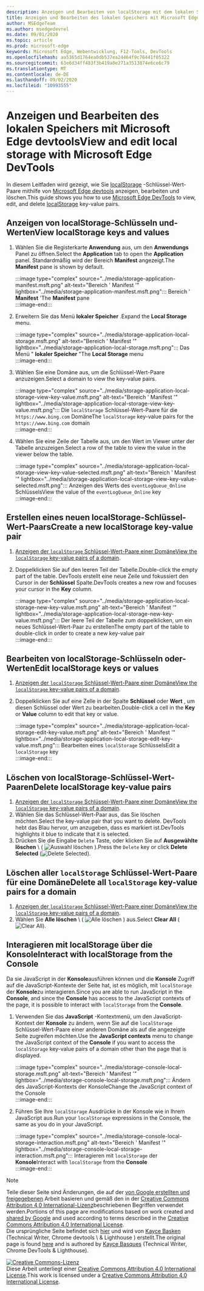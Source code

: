 ```yaml
---
description: Anzeigen und Bearbeiten von localStorage mit dem lokalen Speicherbereich und der Konsole
title: Anzeigen und Bearbeiten des lokalen Speichers mit Microsoft Edge devtools
author: MSEdgeTeam
ms.author: msedgedevrel
ms.date: 09/01/2020
ms.topic: article
ms.prod: microsoft-edge
keywords: Microsoft Edge, Webentwicklung, F12-Tools, DevTools
ms.openlocfilehash: aa5365d1764ea0db537ea24464f9c76441f05322
ms.sourcegitcommit: 63e6d34ff483f3b419a0e271a3513874e6ce6c79
ms.translationtype: MT
ms.contentlocale: de-DE
ms.lasthandoff: 09/02/2020
ms.locfileid: "10993555"
---
```

<!-- Copyright Kayce Basques 

   Licensed under the Apache License, Version 2.0 (the "License");
   you may not use this file except in compliance with the License.
   You may obtain a copy of the License at

       https://www.apache.org/licenses/LICENSE-2.0

   Unless required by applicable law or agreed to in writing, software
   distributed under the License is distributed on an "AS IS" BASIS,
   WITHOUT WARRANTIES OR CONDITIONS OF ANY KIND, either express or implied.
   See the License for the specific language governing permissions and
   limitations under the License.  -->  





# <span data-ttu-id="ac804-104">Anzeigen und Bearbeiten des lokalen Speichers mit Microsoft Edge devtools</span><span class="sxs-lookup"><span data-stu-id="ac804-104">View and edit local storage with Microsoft Edge DevTools</span></span>   



<span data-ttu-id="ac804-105">In diesem Leitfaden wird gezeigt, wie Sie [localStorage][MDNWindowsLocalStorage] -Schlüssel-Wert-Paare mithilfe von [Microsoft Edge devtools][MicrosoftEdgeDevTools] anzeigen, bearbeiten und löschen.</span><span class="sxs-lookup"><span data-stu-id="ac804-105">This guide shows you how to use [Microsoft Edge DevTools][MicrosoftEdgeDevTools] to view, edit, and delete [localStorage][MDNWindowsLocalStorage] key-value pairs.</span></span>  

## <span data-ttu-id="ac804-106">Anzeigen von localStorage-Schlüsseln und-Werten</span><span class="sxs-lookup"><span data-stu-id="ac804-106">View localStorage keys and values</span></span>   

1.  <span data-ttu-id="ac804-107">Wählen Sie die Registerkarte **Anwendung** aus, um den **Anwendungs** Panel zu öffnen.</span><span class="sxs-lookup"><span data-stu-id="ac804-107">Select the **Application** tab to open the **Application** panel.</span></span>  <span data-ttu-id="ac804-108">Standardmäßig wird der Bereich **Manifest** angezeigt.</span><span class="sxs-lookup"><span data-stu-id="ac804-108">The **Manifest** pane is shown by default.</span></span>  
    
    :::image type="complex" source="../media/storage-application-manifest.msft.png" alt-text="Bereich ' Manifest '" lightbox="../media/storage-application-manifest.msft.png":::
       <span data-ttu-id="ac804-110">Bereich ' **Manifest** '</span><span class="sxs-lookup"><span data-stu-id="ac804-110">The **Manifest** pane</span></span>  
    :::image-end:::  
    
1.  <span data-ttu-id="ac804-111">Erweitern Sie das Menü **lokaler Speicher** .</span><span class="sxs-lookup"><span data-stu-id="ac804-111">Expand the **Local Storage** menu.</span></span>  
    
    :::image type="complex" source="../media/storage-application-local-storage.msft.png" alt-text="Bereich ' Manifest '" lightbox="../media/storage-application-local-storage.msft.png":::
       <span data-ttu-id="ac804-113">Das Menü " **lokaler Speicher** "</span><span class="sxs-lookup"><span data-stu-id="ac804-113">The **Local Storage** menu</span></span>  
    :::image-end:::  
    
1.  <span data-ttu-id="ac804-114">Wählen Sie eine Domäne aus, um die Schlüssel-Wert-Paare anzuzeigen.</span><span class="sxs-lookup"><span data-stu-id="ac804-114">Select a domain to view the key-value pairs.</span></span>  
    
    :::image type="complex" source="../media/storage-application-local-storage-view-key-value.msft.png" alt-text="Bereich ' Manifest '" lightbox="../media/storage-application-local-storage-view-key-value.msft.png":::
       <span data-ttu-id="ac804-116">Die `localStorage` Schlüssel-Wert-Paare für die `https://www.bing.com` Domäne</span><span class="sxs-lookup"><span data-stu-id="ac804-116">The `localStorage` key-value pairs for the `https://www.bing.com` domain</span></span>  
    :::image-end:::  
    
1.  <span data-ttu-id="ac804-117">Wählen Sie eine Zeile der Tabelle aus, um den Wert im Viewer unter der Tabelle anzuzeigen.</span><span class="sxs-lookup"><span data-stu-id="ac804-117">Select a row of the table to view the value in the viewer below the table.</span></span>  
    
    :::image type="complex" source="../media/storage-application-local-storage-view-key-value-selected.msft.png" alt-text="Bereich ' Manifest '" lightbox="../media/storage-application-local-storage-view-key-value-selected.msft.png":::
       <span data-ttu-id="ac804-119">Anzeigen des Werts des `eventLogQueue_Online` Schlüssels</span><span class="sxs-lookup"><span data-stu-id="ac804-119">View the value of the `eventLogQueue_Online` key</span></span>  
    :::image-end:::  
    
## <span data-ttu-id="ac804-120">Erstellen eines neuen localStorage-Schlüssel-Wert-Paars</span><span class="sxs-lookup"><span data-stu-id="ac804-120">Create a new localStorage key-value pair</span></span>   

1.  <span data-ttu-id="ac804-121">[Anzeigen der `localStorage` Schlüssel-Wert-Paare einer Domäne](#view-localstorage-keys-and-values)</span><span class="sxs-lookup"><span data-stu-id="ac804-121">[View the `localStorage` key-value pairs of a domain](#view-localstorage-keys-and-values).</span></span>  
1.  <span data-ttu-id="ac804-122">Doppelklicken Sie auf den leeren Teil der Tabelle.</span><span class="sxs-lookup"><span data-stu-id="ac804-122">Double-click the empty part of the table.</span></span>  <span data-ttu-id="ac804-123">DevTools erstellt eine neue Zeile und fokussiert den Cursor in der **Schlüssel** Spalte.</span><span class="sxs-lookup"><span data-stu-id="ac804-123">DevTools creates a new row and focuses your cursor in the **Key** column.</span></span>  
    
    :::image type="complex" source="../media/storage-application-local-storage-new-key-value.msft.png" alt-text="Bereich ' Manifest '" lightbox="../media/storage-application-local-storage-new-key-value.msft.png":::
       <span data-ttu-id="ac804-125">Der leere Teil der Tabelle zum doppelklicken, um ein neues Schlüssel-Wert-Paar zu erstellen</span><span class="sxs-lookup"><span data-stu-id="ac804-125">The empty part of the table to double-click in order to create a new key-value pair</span></span>  
    :::image-end:::  
    
## <span data-ttu-id="ac804-126">Bearbeiten von localStorage-Schlüsseln oder-Werten</span><span class="sxs-lookup"><span data-stu-id="ac804-126">Edit localStorage keys or values</span></span>   

1.  <span data-ttu-id="ac804-127">[Anzeigen der `localStorage` Schlüssel-Wert-Paare einer Domäne](#view-localstorage-keys-and-values)</span><span class="sxs-lookup"><span data-stu-id="ac804-127">[View the `localStorage` key-value pairs of a domain](#view-localstorage-keys-and-values).</span></span>  
1.  <span data-ttu-id="ac804-128">Doppelklicken Sie auf eine Zelle in der Spalte **Schlüssel** oder **Wert** , um diesen Schlüssel oder Wert zu bearbeiten.</span><span class="sxs-lookup"><span data-stu-id="ac804-128">Double-click a cell in the **Key** or **Value** column to edit that key or value.</span></span>  
    
    :::image type="complex" source="../media/storage-application-local-storage-edit-key-value.msft.png" alt-text="Bereich ' Manifest '" lightbox="../media/storage-application-local-storage-edit-key-value.msft.png":::
       <span data-ttu-id="ac804-130">Bearbeiten eines `localStorage` Schlüssels</span><span class="sxs-lookup"><span data-stu-id="ac804-130">Edit a `localStorage` key</span></span>  
    :::image-end:::  
    
## <span data-ttu-id="ac804-131">Löschen von localStorage-Schlüssel-Wert-Paaren</span><span class="sxs-lookup"><span data-stu-id="ac804-131">Delete localStorage key-value pairs</span></span>   

1.  <span data-ttu-id="ac804-132">[Anzeigen der `localStorage` Schlüssel-Wert-Paare einer Domäne](#view-localstorage-keys-and-values)</span><span class="sxs-lookup"><span data-stu-id="ac804-132">[View the `localStorage` key-value pairs of a domain](#view-localstorage-keys-and-values).</span></span>  
1.  <span data-ttu-id="ac804-133">Wählen Sie das Schlüssel-Wert-Paar aus, das Sie löschen möchten.</span><span class="sxs-lookup"><span data-stu-id="ac804-133">Select the key-value pair that you want to delete.</span></span>  <span data-ttu-id="ac804-134">DevTools hebt das Blau hervor, um anzugeben, dass es markiert ist.</span><span class="sxs-lookup"><span data-stu-id="ac804-134">DevTools highlights it blue to indicate that it is selected.</span></span>  
1.  <span data-ttu-id="ac804-135">Drücken Sie die Eingabe `Delete` Taste, oder klicken Sie auf **Ausgewählte löschen** \ ( ![ Auswahl löschen ][ImageDeleteIcon] \).</span><span class="sxs-lookup"><span data-stu-id="ac804-135">Press the `Delete` key or click **Delete Selected** \(![Delete Selected][ImageDeleteIcon]\).</span></span>  
    
## <span data-ttu-id="ac804-136">Löschen aller `localStorage` Schlüssel-Wert-Paare für eine Domäne</span><span class="sxs-lookup"><span data-stu-id="ac804-136">Delete all `localStorage` key-value pairs for a domain</span></span>   

1.  <span data-ttu-id="ac804-137">[Anzeigen der `localStorage` Schlüssel-Wert-Paare einer Domäne](#view-localstorage-keys-and-values)</span><span class="sxs-lookup"><span data-stu-id="ac804-137">[View the `localStorage` key-value pairs of a domain](#view-localstorage-keys-and-values).</span></span>  
1.  <span data-ttu-id="ac804-138">Wählen Sie **Alle löschen** \ ( ![ Alle löschen ][ImageClearIcon] \) aus.</span><span class="sxs-lookup"><span data-stu-id="ac804-138">Select **Clear All** \(![Clear All][ImageClearIcon]\).</span></span>  
    
## <span data-ttu-id="ac804-139">Interagieren mit localStorage über die Konsole</span><span class="sxs-lookup"><span data-stu-id="ac804-139">Interact with localStorage from the Console</span></span>   

<span data-ttu-id="ac804-140">Da sie JavaScript in der **Konsole**ausführen können und die **Konsole** Zugriff auf die JavaScript-Kontexte der Seite hat, ist es möglich, mit `localStorage` der **Konsole**zu interagieren.</span><span class="sxs-lookup"><span data-stu-id="ac804-140">Since you are able to run JavaScript in the **Console**, and since the **Console** has access to the JavaScript contexts of the page, it is possible to interact with `localStorage` from the **Console**.</span></span>  

1.  <span data-ttu-id="ac804-141">Verwenden Sie das **JavaScript** -Kontextmenü, um den JavaScript-Kontext der **Konsole** zu ändern, wenn Sie auf die `localStorage` Schlüssel-Wert-Paare einer anderen Domäne als auf die angezeigte Seite zugreifen möchten.</span><span class="sxs-lookup"><span data-stu-id="ac804-141">Use the **JavaScript contexts** menu to change the JavaScript context of the **Console** if you want to access the `localStorage` key-value pairs of a domain other than the page that is displayed.</span></span>  
    
    :::image type="complex" source="../media/storage-console-local-storage.msft.png" alt-text="Bereich ' Manifest '" lightbox="../media/storage-console-local-storage.msft.png":::
       <span data-ttu-id="ac804-143">Ändern des JavaScript-Kontexts der Konsole</span><span class="sxs-lookup"><span data-stu-id="ac804-143">Change the JavaScript context of the Console</span></span>  
    :::image-end:::  
    
1.  <span data-ttu-id="ac804-144">Führen Sie Ihre `localStorage` Ausdrücke in der Konsole wie in Ihrem JavaScript aus.</span><span class="sxs-lookup"><span data-stu-id="ac804-144">Run your `localStorage` expressions in the Console, the same as you do in your JavaScript.</span></span>  
    
    :::image type="complex" source="../media/storage-console-local-storage-interaction.msft.png" alt-text="Bereich ' Manifest '" lightbox="../media/storage-console-local-storage-interaction.msft.png":::
       <span data-ttu-id="ac804-146">Interagieren mit `localStorage` der **Konsole**</span><span class="sxs-lookup"><span data-stu-id="ac804-146">Interact with `localStorage` from the **Console**</span></span>  
    :::image-end:::  
    
<!--  
 


-->  

<!-- image links -->  

[ImageClearIcon]: ../media/clear-icon.msft.png  
[ImageDeleteIcon]: ../media/delete-icon.msft.png  

<!-- links -->  

[MicrosoftEdgeDevTools]: ../../devtools-guide-chromium.md "Microsoft Edge (Chrom)-Entwicklertools | Microsoft docs"  

[MDNWindowsLocalStorage]: https://developer.mozilla.org/docs/Web/API/Window/localStorage "Window. localStorage | MDN"  

> [!NOTE]
> <span data-ttu-id="ac804-149">Teile dieser Seite sind Änderungen, die auf der [von Google erstellten und freigegebenen][GoogleSitePolicies] Arbeit basieren und gemäß den in der [Creative Commons Attribution 4,0 International-Lizenz][CCA4IL]beschriebenen Begriffen verwendet werden.</span><span class="sxs-lookup"><span data-stu-id="ac804-149">Portions of this page are modifications based on work created and [shared by Google][GoogleSitePolicies] and used according to terms described in the [Creative Commons Attribution 4.0 International License][CCA4IL].</span></span>  
> <span data-ttu-id="ac804-150">Die ursprüngliche Seite befindet sich [hier](https://developers.google.com/web/tools/chrome-devtools/storage/localstorage) und wird von [Kayce Basken][KayceBasques] (Technical Writer, Chrome devtools \ & Lighthouse \) erstellt.</span><span class="sxs-lookup"><span data-stu-id="ac804-150">The original page is found [here](https://developers.google.com/web/tools/chrome-devtools/storage/localstorage) and is authored by [Kayce Basques][KayceBasques] \(Technical Writer, Chrome DevTools \& Lighthouse\).</span></span>  

[![Creative Commons-Lizenz][CCby4Image]][CCA4IL]  
<span data-ttu-id="ac804-152">Diese Arbeit unterliegt einer [Creative Commons Attribution 4.0 International License][CCA4IL].</span><span class="sxs-lookup"><span data-stu-id="ac804-152">This work is licensed under a [Creative Commons Attribution 4.0 International License][CCA4IL].</span></span>  

[CCA4IL]: https://creativecommons.org/licenses/by/4.0  
[CCby4Image]: https://i.creativecommons.org/l/by/4.0/88x31.png  
[GoogleSitePolicies]: https://developers.google.com/terms/site-policies  
[KayceBasques]: https://developers.google.com/web/resources/contributors/kaycebasques  
